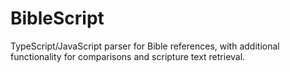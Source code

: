 # BibleScript
TypeScript/JavaScript parser for Bible references, with additional functionality for comparisons and scripture text retrieval.
